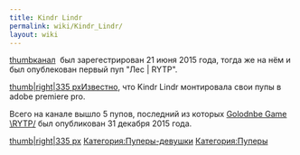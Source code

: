 ```yaml
---
title: Kindr Lindr
permalink: wiki/Kindr_Lindr/
layout: wiki
---
```


[thumb](Файл:KindrLindr.png "wikilink")[канал](https://www.youtube.com/channel/UCqBZM4igLsB_mDI9ELcxUeQ)
 был зарегестрирован 21 июня 2015 года, тогда же на нём и был
опублекован первый пуп "Лес \| RYTP".

[thumb\|right\|335 pxИзвестно](Файл:Лес_RYTP "wikilink"), что Kindr
Lindr монтировала свои пупы в adobe premiere pro.

Всего на канале вышло 5 пупов, последний из которых [Golodnbe Game
\\RYTP/](https://www.youtube.com/watch?v=cdAIGt8ytYY) был опубликован 31
декабря 2015 года.

[thumb\|right\|335 px](Файл:GolodnbIe_Game_\RYTP-0 "wikilink")
[Категория:Пуперы-девушки](Категория:Пуперы-девушки "wikilink")
[Категория:Пуперы](Категория:Пуперы "wikilink")

